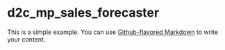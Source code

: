 # d2c_mp_sales_forecaster

This is a simple example. You can use
[Github-flavored Markdown](https://guides.github.com/features/mastering-markdown/)
to write your content.